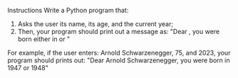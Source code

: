 Instructions
Write a Python program that:

1. Asks the user its name, its age, and the current year;
2. Then, your program should print out a message as:
    "Dear <name>, you were born either in <year1> or <year2>"

For example, if the user enters: Arnold Schwarzenegger, 75, and 2023, your program should prints out:
    "Dear Arnold Schwarzenegger, you were born in 1947 or 1948"
